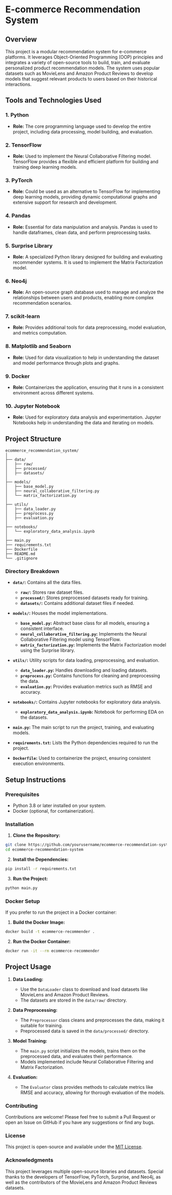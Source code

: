 
# E-commerce Recommendation System

## Overview

This project is a modular recommendation system for e-commerce platforms. It leverages Object-Oriented Programming (OOP) principles and integrates a variety of open-source tools to build, train, and evaluate personalized product recommendation models. The system uses popular datasets such as MovieLens and Amazon Product Reviews to develop models that suggest relevant products to users based on their historical interactions.

## Tools and Technologies Used

### 1. **Python**
   - **Role:** The core programming language used to develop the entire project, including data processing, model building, and evaluation.

### 2. **TensorFlow**
   - **Role:** Used to implement the Neural Collaborative Filtering model. TensorFlow provides a flexible and efficient platform for building and training deep learning models.

### 3. **PyTorch**
   - **Role:** Could be used as an alternative to TensorFlow for implementing deep learning models, providing dynamic computational graphs and extensive support for research and development.

### 4. **Pandas**
   - **Role:** Essential for data manipulation and analysis. Pandas is used to handle dataframes, clean data, and perform preprocessing tasks.

### 5. **Surprise Library**
   - **Role:** A specialized Python library designed for building and evaluating recommender systems. It is used to implement the Matrix Factorization model.

### 6. **Neo4j**
   - **Role:** An open-source graph database used to manage and analyze the relationships between users and products, enabling more complex recommendation scenarios.

### 7. **scikit-learn**
   - **Role:** Provides additional tools for data preprocessing, model evaluation, and metrics computation.

### 8. **Matplotlib and Seaborn**
   - **Role:** Used for data visualization to help in understanding the dataset and model performance through plots and graphs.

### 9. **Docker**
   - **Role:** Containerizes the application, ensuring that it runs in a consistent environment across different systems.

### 10. **Jupyter Notebook**
   - **Role:** Used for exploratory data analysis and experimentation. Jupyter Notebooks help in understanding the data and iterating on models.

## Project Structure

```plaintext
ecommerce_recommendation_system/
│
├── data/
│   ├── raw/
│   ├── processed/
│   ├── datasets/
│
├── models/
│   ├── base_model.py
│   ├── neural_collaborative_filtering.py
│   └── matrix_factorization.py
│
├── utils/
│   ├── data_loader.py
│   ├── preprocess.py
│   ├── evaluation.py
│
├── notebooks/
│   └── exploratory_data_analysis.ipynb
│
├── main.py
├── requirements.txt
├── Dockerfile
├── README.md
└── .gitignore
```

### Directory Breakdown

- **`data/`:** Contains all the data files.
  - **`raw/`:** Stores raw dataset files.
  - **`processed/`:** Stores preprocessed datasets ready for training.
  - **`datasets/`:** Contains additional dataset files if needed.
  
- **`models/`:** Houses the model implementations.
  - **`base_model.py`:** Abstract base class for all models, ensuring a consistent interface.
  - **`neural_collaborative_filtering.py`:** Implements the Neural Collaborative Filtering model using TensorFlow.
  - **`matrix_factorization.py`:** Implements the Matrix Factorization model using the Surprise library.
  
- **`utils/`:** Utility scripts for data loading, preprocessing, and evaluation.
  - **`data_loader.py`:** Handles downloading and loading datasets.
  - **`preprocess.py`:** Contains functions for cleaning and preprocessing the data.
  - **`evaluation.py`:** Provides evaluation metrics such as RMSE and accuracy.
  
- **`notebooks/`:** Contains Jupyter notebooks for exploratory data analysis.
  - **`exploratory_data_analysis.ipynb`:** Notebook for performing EDA on the datasets.
  
- **`main.py`:** The main script to run the project, training, and evaluating models.
- **`requirements.txt`:** Lists the Python dependencies required to run the project.
- **`Dockerfile`:** Used to containerize the project, ensuring consistent execution environments.

## Setup Instructions

### Prerequisites

- Python 3.8 or later installed on your system.
- Docker (optional, for containerization).

### Installation

1. **Clone the Repository:**

```bash
git clone https://github.com/yourusername/ecommerce-recommendation-system.git
cd ecommerce-recommendation-system
```

2. **Install the Dependencies:**

```bash
pip install -r requirements.txt
```

3. **Run the Project:**

```bash
python main.py
```

### Docker Setup

If you prefer to run the project in a Docker container:

1. **Build the Docker Image:**

```bash
docker build -t ecommerce-recommender .
```

2. **Run the Docker Container:**

```bash
docker run -it --rm ecommerce-recommender
```

## Project Usage

1. **Data Loading:**
   - Use the `DataLoader` class to download and load datasets like MovieLens and Amazon Product Reviews.
   - The datasets are stored in the `data/raw/` directory.

2. **Data Preprocessing:**
   - The `Preprocessor` class cleans and preprocesses the data, making it suitable for training.
   - Preprocessed data is saved in the `data/processed/` directory.

3. **Model Training:**
   - The `main.py` script initializes the models, trains them on the preprocessed data, and evaluates their performance.
   - Models implemented include Neural Collaborative Filtering and Matrix Factorization.

4. **Evaluation:**
   - The `Evaluator` class provides methods to calculate metrics like RMSE and accuracy, allowing for thorough evaluation of the models.

### Contributing

Contributions are welcome! Please feel free to submit a Pull Request or open an Issue on GitHub if you have any suggestions or find any bugs.

### License

This project is open-source and available under the [MIT License](LICENSE).

### Acknowledgments

This project leverages multiple open-source libraries and datasets. Special thanks to the developers of TensorFlow, PyTorch, Surprise, and Neo4j, as well as the contributors of the MovieLens and Amazon Product Reviews datasets.
